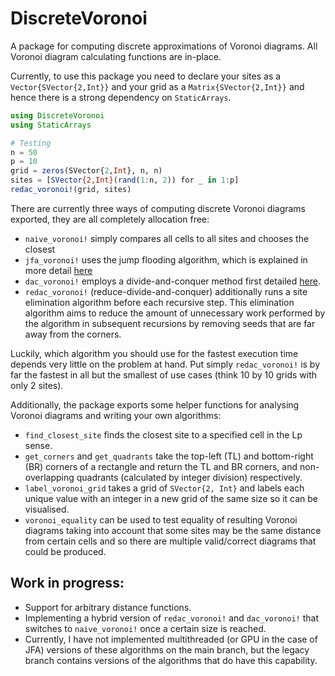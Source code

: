 # DiscreteVoronoi

A package for computing discrete approximations of Voronoi diagrams. All Voronoi diagram calculating functions are in-place.

Currently, to use this package you need to declare your sites as a `Vector{SVector{2,Int}}` and your grid as a `Matrix{SVector{2,Int}}` and hence there is a strong dependency on `StaticArrays`.

```julia
using DiscreteVoronoi
using StaticArrays

# Testing
n = 50
p = 10
grid = zeros(SVector{2,Int}, n, n)
sites = [SVector{2,Int}(rand(1:n, 2)) for _ in 1:p]
redac_voronoi!(grid, sites)
```

There are currently three ways of computing discrete Voronoi diagrams exported, they are all completely allocation free:
* `naive_voronoi!` simply compares all cells to all sites and chooses the closest
* `jfa_voronoi!` uses the jump flooding algorithm, which is explained in more detail [here](https://en.wikipedia.org/wiki/Jump_flooding_algorithm)
* `dac_voronoi!` employs a divide-and-conquer method first detailed [here](https://www.ncbi.nlm.nih.gov/pmc/articles/PMC7840081/).
* `redac_voronoi!` (reduce-divide-and-conquer) additionally runs a site elimination algorithm before each recursive step. This elimination algorithm aims to reduce the amount of unnecessary work performed by the algorithm in subsequent recursions by removing seeds that are far away from the corners.

Luckily, which algorithm you should use for the fastest execution time depends very little on the problem at hand. Put simply `redac_voronoi!` is by far the fastest in all but the smallest of use cases (think 10 by 10 grids with only 2 sites).

Additionally, the package exports some helper functions for analysing Voronoi diagrams and writing your own algorithms:
* `find_closest_site` finds the closest site to a specified cell in the Lp sense.
* `get_corners` and `get_quadrants` take the top-left (TL) and bottom-right (BR) corners of a rectangle and return the TL and BR corners, and non-overlapping quadrants (calculated by integer division) respectively.
* `label_voronoi_grid` takes a grid of `SVector{2, Int}` and labels each unique value with an integer in a new grid of the same size so it can be visualised.
* `voronoi_equality` can be used to test equality of resulting Voronoi diagrams taking into account that some sites may be the same distance from certain cells and so there are multiple valid/correct diagrams that could be produced.

## Work in progress:
 * Support for arbitrary distance functions.
 * Implementing a hybrid version of `redac_voronoi!` and `dac_voronoi!` that switches to `naive_voronoi!` once a certain size is reached.
 * Currently, I have not implemented multithreaded (or GPU in the case of JFA) versions of these algorithms on the main branch, but the legacy branch contains versions of the algorithms that do have this capability.
